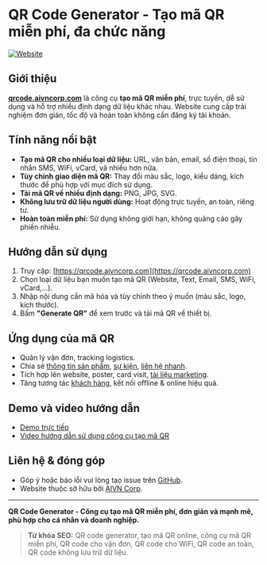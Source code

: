 # QR Code Generator - Tạo mã QR miễn phí, đa chức năng

[![Website](https://img.shields.io/website?url=https%3A%2F%2Fqrcode.aivncorp.com)](https://qrcode.aivncorp.com)

## Giới thiệu

[**qrcode.aivncorp.com**](https://qrcode.aivncorp.com) là công cụ **tạo mã QR miễn phí**, trực tuyến, dễ sử dụng và hỗ trợ nhiều định dạng dữ liệu khác nhau. Website cung cấp trải nghiệm đơn giản, tốc độ và hoàn toàn không cần đăng ký tài khoản.

## Tính năng nổi bật

- **Tạo mã QR cho nhiều loại dữ liệu:** URL, văn bản, email, số điện thoại, tin nhắn SMS, WiFi, vCard, và nhiều hơn nữa.
- **Tùy chỉnh giao diện mã QR:** Thay đổi màu sắc, logo, kiểu dáng, kích thước để phù hợp với mục đích sử dụng.
- **Tải mã QR về nhiều định dạng:** PNG, JPG, SVG.
- **Không lưu trữ dữ liệu người dùng:** Hoạt động trực tuyến, an toàn, riêng tư.
- **Hoàn toàn miễn phí:** Sử dụng không giới hạn, không quảng cáo gây phiền nhiễu.

## Hướng dẫn sử dụng

1. Truy cập: [https://qrcode.aivncorp.com](https://qrcode.aivncorp.com)
2. Chọn loại dữ liệu bạn muốn tạo mã QR (Website, Text, Email, SMS, WiFi, vCard,...).
3. Nhập nội dung cần mã hóa và tùy chỉnh theo ý muốn (màu sắc, logo, kích thước).
4. Bấm **"Generate QR"** để xem trước và tải mã QR về thiết bị.

## Ứng dụng của mã QR

- Quản lý vận đơn, tracking logistics.
- Chia sẻ [thông tin sản phẩm](https://qrcode.aivncorp.com/vi/202507/cach-tao-qr-code-thay-doi-thong-tin-san-pham.html), [sự kiện](https://qrcode.aivncorp.com/vi/202507/cach-tao-ma-qr-code-tich-diem-giam-gia.html), [liên hệ nhanh](https://qrcode.aivncorp.com/vi/202507/ma-qr-code-trong-giao-duc-ket-noi-lop-hoc-hien-dai.html).
- Tích hợp lên website, poster, card visit, [tài liệu marketing](https://qrcode.aivncorp.com/vi/202507/ma-qr-code-thong-tin-san-pham.html).
- Tăng tương tác [khách hàng](https://qrcode.aivncorp.com/vi/202507/tao-ma-qr-code-ket-noi-mang-xa-hoi.html), kết nối offline & online hiệu quả.

## Demo và video hướng dẫn

- [Demo trực tiếp](https://qrcode.aivncorp.com)
- [Video hướng dẫn sử dụng công cụ tạo mã QR](https://www.youtube.com/embed/QNwBPAG74K4)

## Liên hệ & đóng góp

- Góp ý hoặc báo lỗi vui lòng tạo issue trên [GitHub](#).
- Website thuộc sở hữu bởi [AIVN Corp](https://aivncorp.com).

---

**QR Code Generator - Công cụ tạo mã QR miễn phí, đơn giản và mạnh mẽ, phù hợp cho cá nhân và doanh nghiệp.**

> **Từ khóa SEO:** QR code generator, tạo mã QR online, công cụ mã QR miễn phí, QR code cho vận đơn, QR code cho WiFi, QR code an toàn, QR code không lưu trữ dữ liệu.
